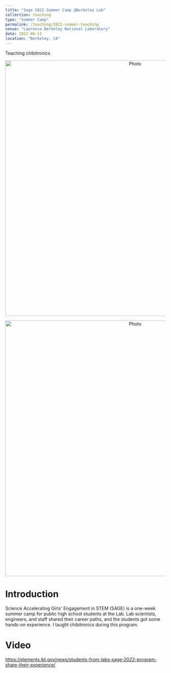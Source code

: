 ```yaml
---
title: "Sage 2022 Summer Camp @Berkeley Lab"
collection: teaching
type: "Summer Camp"
permalink: /teaching/2022-summer-teaching
venue: "Lawrence Berkeley National Laboratory"
date: 2022-06-11
location: "Berkeley, CA"
---
```

Teaching chibitronics
<p align="center">
  <img src="https://xiaojing-xia.github.io/academic/images/Teaching_2022_SAGE_1.png?raw=true" alt="Photo" style="width: 800px;"/> 
</p>

<p align="center">
  <img src="https://xiaojing-xia.github.io/academic/images/Teaching_2022_SAGE_2.png?raw=true" alt="Photo" style="width: 800px;"/> 
</p>

Introduction
======
Science Accelerating Girls' Engagement in STEM (SAGE) is a one-week summer camp for public high school students at the Lab. Lab scientists, engineers, and staff shared their career paths, and the students got some hands-on experience. I taught chibitronics during this program.

Video
======
https://elements.lbl.gov/news/students-from-labs-sage-2022-program-share-their-experience/

